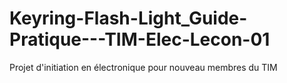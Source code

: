 # Keyring-Flash-Light_Guide-Pratique---TIM-Elec-Lecon-01
Projet d'initiation en électronique pour nouveau membres du TIM
